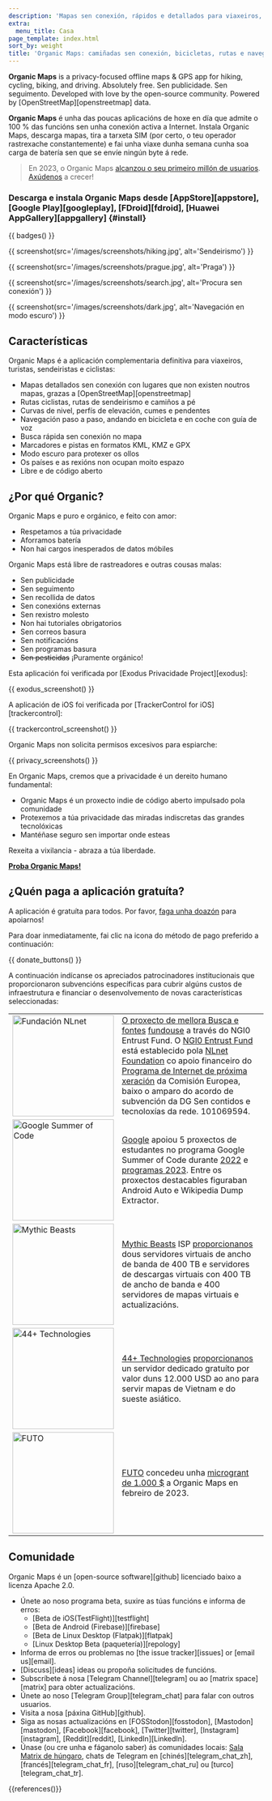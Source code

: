 ```yaml
---
description: 'Mapas sen conexión, rápidos e detallados para viaxeiros, turistas, condutores, sendeiristas e ciclistas creados polos fundadores de MapsWithMe (Maps.Me).'
extra:
  menu_title: Casa
page_template: index.html
sort_by: weight
title: 'Organic Maps: camiñadas sen conexión, bicicletas, rutas e navegación'
---
```


**Organic Maps** is a privacy-focused offline maps & GPS app for hiking, cycling, biking, and driving. Absolutely free. Sen publicidade. Sen seguimento. Developed with love by the open-source community. Powered by [OpenStreetMap][openstreetmap] data.

**Organic Maps** é unha das poucas aplicacións de hoxe en día que admite o 100 % das funcións sen unha conexión activa a Internet. Instala Organic Maps, descarga mapas, tira a tarxeta SIM (por certo, o teu operador rastrexache constantemente) e fai unha viaxe dunha semana cunha soa carga de batería sen que se envíe ningún byte á rede.

> En 2023, o Organic Maps [alcanzou o seu primeiro millón de usuarios](@/news/2023-12-23/281/index.md). [Axúdenos](@/donate/index.md) a crecer!

### Descarga e instala Organic Maps desde [AppStore][appstore], [Google Play][googleplay], [FDroid][fdroid], [Huawei AppGallery][appgallery] {#install}

{{ badges() }}

{{ screenshot(src='/images/screenshots/hiking.jpg', alt='Sendeirismo') }}

{{ screenshot(src='/images/screenshots/prague.jpg', alt='Praga') }}

{{ screenshot(src='/images/screenshots/search.jpg', alt='Procura sen
conexión') }}

{{ screenshot(src='/images/screenshots/dark.jpg', alt='Navegación en modo
escuro') }}

## Características

Organic Maps é a aplicación complementaria definitiva para viaxeiros,
turistas, sendeiristas e ciclistas:

- Mapas detallados sen conexión con lugares que non existen noutros mapas,
  grazas a [OpenStreetMap][openstreetmap]
- Rutas ciclistas, rutas de sendeirismo e camiños a pé
- Curvas de nivel, perfís de elevación, cumes e pendentes
- Navegación paso a paso, andando en bicicleta e en coche con guía de voz
- Busca rápida sen conexión no mapa
- Marcadores e pistas en formatos KML, KMZ e GPX
- Modo escuro para protexer os ollos
- Os países e as rexións non ocupan moito espazo
- Libre e de código aberto

## ¿Por qué Organic?

Organic Maps e puro e orgánico, e feito con amor:

- Respetamos a túa privacidade
- Aforramos batería
- Non hai cargos inesperados de datos móbiles

Organic Maps está libre de rastreadores e outras cousas malas:

- Sen publicidade
- Sen seguimento
- Sen recollida de datos
- Sen conexións externas
- Sen rexistro molesto
- Non hai tutoriales obrigatorios
- Sen correos basura
- Sen notificacións
- Sen programas basura
- ~~Sen pesticidas~~ ¡Puramente orgánico!

Esta aplicación foi verificada por [Exodus Privacidade Project][exodus]:

{{ exodus_screenshot() }}

A aplicación de iOS foi verificada por [TrackerControl for
iOS][trackercontrol]:

{{ trackercontrol_screenshot() }}

Organic Maps non solicita permisos excesivos para espiarche:

{{ privacy_screenshots() }}

En Organic Maps, cremos que a privacidade é un dereito humano fundamental:

- Organic Maps é un proxecto indie de código aberto impulsado pola
  comunidade
- Protexemos a túa privacidade das miradas indiscretas das grandes
  tecnolóxicas
- Mantéñase seguro sen importar onde esteas

Rexeita a vixilancia - abraza a túa liberdade.

**[Proba Organic Maps!](#install)**

## ¿Quén paga a aplicación gratuíta?

A aplicación é gratuíta para todos. Por favor, [faga unha
doazón](@/donate/index.md) para apoiarnos!

Para doar inmediatamente, fai clic na icona do método de pago preferido a
continuación:

{{ donate_buttons() }}

A continuación indícanse os apreciados patrocinadores institucionais que
proporcionaron subvencións específicas para cubrir algúns custos de
infraestrutura e financiar o desenvolvemento de novas características
seleccionadas:

<table style="border-spacing: 20px">
  <tr>
    <td>
      <a href="https://nlnet.nl/"><img src="sponsors/nlnet.svg" alt="Fundación NLnet" width="200px"></a>
    </td>
    <td>
      <a href="https://github.com/organicmaps/organicmaps/milestone/7">O proxecto de mellora Busca e fontes</a> <a href="https://nlnet.nl/project/OrganicMaps/">fundouse</a> a través do NGI0 Entrust Fund. O <a href="https://nlnet.nl/entrust/">NGI0 Entrust Fund</a> está establecido pola <a href="https://nlnet.nl/">NLnet Foundation</a> co apoio financeiro do <a href="https://www.ngi.eu/">Programa de Internet de próxima xeración</a> da Comisión Europea, baixo o amparo do acordo de subvención da DG Sen contidos e tecnoloxías da rede. 101069594.
    </td>
  </tr>
  <tr>
    <td>
      <a href="https://summerofcode.withgoogle.com/"><img src="sponsors/gsoc.svg" alt="Google Summer of Code" width="200px"></a>
    </td>
    <td>
      <a href="https://summerofcode.withgoogle.com/">Google</a> apoiou 5 proxectos de estudantes no programa Google Summer of Code durante <a href="https://summerofcode.withgoogle.com/programs/2022/organizations/organic-maps">2022</a> e <a href="https://summerofcode.withgoogle.com/programs/2023/organizations/organic-maps">programas 2023</a>. Entre os proxectos destacables figuraban Android Auto e Wikipedia Dump Extractor.
    </td>
  </tr>
  <tr>
    <td>
      <a href="https://www.mythic-beasts.com/"><img src="sponsors/mythic-beasts.png" alt="Mythic Beasts" width="200px"></a>
    </td>
    <td>
     <a href="https://www.mythic-beasts.com/">Mythic Beasts</a> ISP <a href="https://www.mythic-beasts.com/blog/2021/10/06/improving-the-world-bit-by-expensive-bit/">proporcionanos</a> dous servidores virtuais de ancho de banda de 400 TB e servidores de descargas virtuais con 400 TB de ancho de banda e 400 servidores de mapas virtuais e actualizacións.
    </td>
  </tr>
  <tr>
    <td>
      <a href="https://44plus.vn"><img src="sponsors/44plus.svg" alt="44+ Technologies" width="200px"></a>
    </td>
    <td>
      <a href="https://44plus.vn">44+ Technologies</a> <a href="https://44plus.vn/organicmaps">proporcionanos </a>un servidor dedicado gratuíto por valor duns 12.000 USD ao ano para servir mapas de Vietnam e do sueste asiático.
    </td>
  </tr>
  <tr>
    <td>
      <a href="https://futo.org"><img src="sponsors/futo.svg" alt="FUTO" width="200px"></a>
    </td>
    <td>
      <a href="https://futo.org">FUTO</a> concedeu unha <a href="https://www.youtube.com/watch?v=fJJclgBHrEw">microgrant de 1.000 $</a> a Organic Maps en febreiro de 2023.
    </td>
  </tr>
</table>

## Comunidade

Organic Maps é un [open-source software][github] licenciado baixo a licenza
Apache 2.0.

- Únete ao noso programa beta, suxire as túas funcións e informa de erros:
  * [Beta de iOS(TestFlight)][testflight]
  * [Beta de Android (Firebase)][firebase]
  * [Beta de Linux Desktop (Flatpak)][flatpak]
  * [Linux Desktop Beta (paquetería)][repology]
- Informa de erros ou problemas no [the issue tracker][issues] or [email
  us][email].
- [Discuss][ideas] ideas ou propoña solicitudes de funcións.
- Subscríbete á nosa [Telegram Channel][telegram] ou ao [matrix
  space][matrix] para obter actualizacións.
- Únete ao noso [Telegram Group][telegram_chat] para falar con outros
  usuarios.
- Visita a nosa [páxina GitHub][github].
- Siga as nosas actualizacións en [FOSStodon][fosstodon],
  [Mastodon][mastodon], [Facebook][facebook], [Twitter][twitter],
  [Instagram][instagram], [Reddit][reddit], [LinkedIn][LinkedIn].
- Únase (ou cre unha e fáganolo saber) ás comunidades locais: [Sala Matrix
  de húngaro](https://matrix.to/#/#organicmapstranslate_hu:matrix.org),
  chats de Telegram en [chinés][telegram_chat_zh],
  [francés][telegram_chat_fr], [ruso][telegram_chat_ru] ou
  [turco][telegram_chat_tr].

[fork]: https://en.wikipedia.org/wiki/Fork_(desenvolvemento%20de%20software)

{{references()}}
